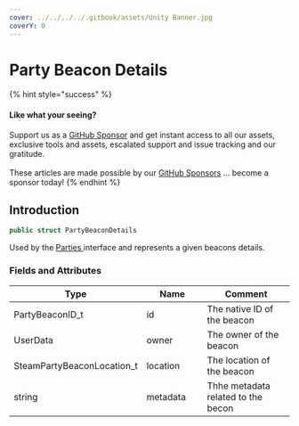 ```yaml
---
cover: ../../../../.gitbook/assets/Unity Banner.jpg
coverY: 0
---
```


# Party Beacon Details

{% hint style="success" %}
#### Like what your seeing?

Support us as a [GitHub Sponsor](../../../../where-to-buy/become-a-sponsor.md) and get instant access to all our assets, exclusive tools and assets, escalated support and issue tracking and our gratitude.\
\
These articles are made possible by our [GitHub Sponsors](../../../../where-to-buy/become-a-sponsor.md) ... become a sponsor today!
{% endhint %}

## Introduction

```csharp
public struct PartyBeaconDetails
```

Used by the [Parties ](../../api-extensions/parties.client.md)interface and represents a given beacons details.

### Fields and Attributes

<table><thead><tr><th width="187.56643368118847">Type</th><th width="173.82668241105068">Name</th><th width="375.82373346952215">Comment</th></tr></thead><tbody><tr><td>PartyBeaconID_t</td><td>id</td><td>The native ID of the beacon</td></tr><tr><td>UserData</td><td>owner</td><td>The owner of the beacon</td></tr><tr><td>SteamPartyBeaconLocation_t</td><td>location</td><td>The  location of the beacon</td></tr><tr><td>string</td><td>metadata</td><td>Thhe metadata related to the becon</td></tr></tbody></table>

